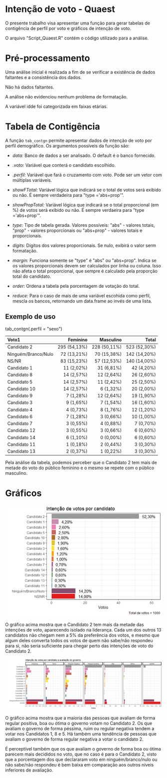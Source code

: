 Intenção de voto  - Quaest
================

O presente trabalho visa apresentar uma função para gerar tabelas de contigência de perfil por voto e gráficos de intenção de voto. 

O arquivo "Script_Quaest.R" contém o código utilizado para a análise.

# Pré-processamento
Uma análise inicial é realizada a fim de se verificar a existência de dados faltantes e a consistência dos dados.

Não há dados faltantes.

A análise não evidenciou nenhum problema de formatação. 

A variável idde foi categorizada em faixas etárias.

# Tabela de Contigência
A função `tab_contgn` permite apresentar dados de intenção de voto por perfil demográfico. Os argumentos possíveis da função são:

* *data:* Banco de dados a ser analisado. O default é o banco fornecido.

* *.voto:* Variável que conterá o candidato escolhido.

* *.perfil:* Variável que fará o cruzamento com voto. Pode ser um vetor com múltiplas variáveis.

* *showFTotal:* Variável lógica que indicará se o total de votos será exibido ou não. É sempre verdadeira para "type ='abs+prop'".

* *showPropTotal:* Variável lógica que indicará se o total proporcional (em %) de votos será exibido ou não. É sempre verdaeira para "type ='abs+prop'".

* *type:* Tipo de tabela gerada. Valores possíveis: "abs" - valores totais, "prop" - valores proporcionais ou "abs+prop" - valores totais e proporcionais.

* *digits:* Dígitos dos valores proporcionais. Se nulo, exibirá o valor serm formatação.

* *margin:* Funciona somente se "type" é "abs" ou "abs+prop". Indica se os valores proporcionais devem ser calculados por linha ou coluna. Isso não afeta o total proporcional, que sempre é calculado pela proporção total do candidato.

* *order:* Ordena a tabela pela porcentagem de votação do total.

* *reduce:* Para o caso de mais de uma variável escohida como perfil, mescla os bancos, retornando um data.frame ao invés de uma lista.

## Exemplo de uso
tab_contgn(.perfil = "sexo")

|Voto1                |  Feminino   |  Masculino  |   Total    |
|:------------------- | -----------:| -----------:| ----------:|
|Candidato 2          |295 (54,13%) |228 (50,11%) |523 (52,30%)|
|Ninguém/Branco/Nulo  |72 (13,21%)  |70 (15,38%)  |142 (14,20%)|
|NS/NR                |83 (15,23%)  |57 (12,53%)  |140 (14,00%)|
|Candidato 1          |11 (2,02%)   |31 (6,81%)   |42 (4,20%)  |  
|Candidato 8          |14 (2,57%)   |12 (2,64%)   |26 (2,60%)  |  
|Candidato 5          |14 (2,57%)   |11 (2,42%)   |25 (2,50%)  |  
|Candidato 10         |14 (2,57%)   |6 (1,32%)    |20 (2,00%)  |  
|Candidato 9          |7 (1,28%)    |12 (2,64%)   |19 (1,90%)  |  
|Candidato 3          |9 (1,65%)    |7 (1,54%)    |16 (1,60%)  |  
|Candidato 4          |4 (0,73%)    |8 (1,76%)    |12 (1,20%)  |  
|Candidato 6          |7 (1,28%)    |3 (0,66%)    |10 (1,00%)  |  
|Candidato 7          |3 (0,55%)    |4 (0,88%)    |7 (0,70%)   |   
|Candidato 12         |3 (0,55%)    |3 (0,66%)    |6 (0,60%)   |   
|Candidato 14         |6 (1,10%)    |0 (0,00%)    |6 (0,60%)   |   
|Candidato 11         |1 (0,18%)    |2 (0,44%)    |3 (0,30%)   |   
|Candidato 13         |2 (0,37%)    |1 (0,22%)    |3 (0,30%)   |   

Pela análise da tabela, podemos perceber que o Candidato 2 tem mais de metade do voto do público feminino e o mesmo se repete com o público masculino.

# Gráficos
![](votos.png)

O gráfico acima mostra que o Candidato 2 tem mais da metade das intenções de voto, aparecendo isolado na liderança. Cada um dos outros 13 candidatos não chegam nem a 5% da preferência dos votos, e mesmo que algum deles converta todos os votos de quem não sabe/não respondeu para si, não seria suficiente para chegar perto das intenções de voto do Candidato 2.

![](voto_aval.png)

O gráfico acima mostra que a maioria das pessoas que avaliam de forma regular positiva, boa ou ótima o governo votam no Candidato 2. Os que avaliam o governo de forma péssima, ruim ou regular negativa tendem a votar nos Candidatos 1, 8 e 5. Há também uma tendência de pessoas que avaliam o governo de forma regular negativa a votar o candidato 2.

É perceptível também que os que avaliam o governo de forma boa ou ótima parecem mais decididos no voto, que no caso é para o Candidato 2, visto que a porcentagem dos que declararam voto em ninguém/branco/nulo ou não sabe/não respondeu é bem baixa em comparação aos outros níveis inferiores de avaliação.